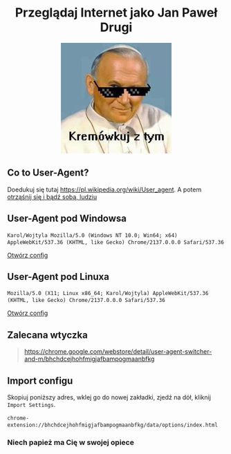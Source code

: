 <div align="center">
    <h1>Przeglądaj Internet jako Jan Paweł Drugi</h1>
    <img src="/images/kremowkuj_z_tym.jpg" alt="Kremówkuj z tym">
</div>


## Co to User-Agent?
Doedukuj się tutaj https://pl.wikipedia.org/wiki/User_agent. A potem [otrząśnij się i bądź sobą, ludziu](https://www.youtube.com/watch?v=XjehBH_ZD8w)


## User-Agent pod Windowsa
```
Karol/Wojtyla Mozilla/5.0 (Windows NT 10.0; Win64; x64) AppleWebKit/537.36 (KHTML, like Gecko) Chrome/2137.0.0.0 Safari/537.36
```
[Otwórz config](config/windows.json)


## User-Agent pod Linuxa
```
Mozilla/5.0 (X11; Linux x86_64; Karol/Wojtyla) AppleWebKit/537.36 (KHTML, like Gecko) Chrome/2137.0.0.0 Safari/537.36
```
[Otwórz config](config/linux.json)


## Zalecana wtyczka
> https://chrome.google.com/webstore/detail/user-agent-switcher-and-m/bhchdcejhohfmigjafbampogmaanbfkg


## Import configu
Skopiuj poniższy adres, wklej go do nowej zakładki, zjedź na dół, kliknij `Import Settings`.
```
chrome-extension://bhchdcejhohfmigjafbampogmaanbfkg/data/options/index.html
```


### Niech papież ma Cię w swojej opiece
